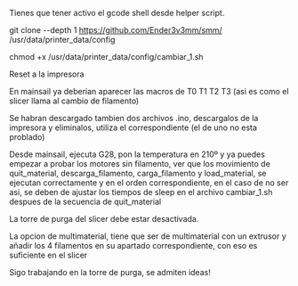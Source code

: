 Tienes que tener activo el gcode shell desde helper script.

git clone --depth 1 https://github.com/Ender3v3mm/smm/ /usr/data/printer_data/config

chmod +x /usr/data/printer_data/config/cambiar_1.sh

Reset a la impresora

En mainsail ya deberian aparecer las macros de T0 T1 T2 T3 (asi es como el slicer llama al cambio de filamento)

Se habran descargado tambien dos archivos .ino, descargalos de la impresora y eliminalos, utiliza el correspondiente (el de uno no esta problado)

Desde mainsail, ejecuta G28, pon la temperatura en 210º y ya puedes empezar a probar los motores sin filamento, ver que los movimiento de quit_material, descarga_filamento, carga_filamento y load_material,
se ejecutan correctamente y en el orden correspondiente, en el caso de no ser asi, se deben de ajustar los tiempos de sleep en el archivo cambiar_1.sh despues de la secuencia de quit_material

La torre de purga del slicer debe estar desactivada.

La opcion de multimaterial, tiene que ser de multimaterial con un extrusor y añadir los 4 filamentos en su apartado correspondiente, con eso es suficiente en el slicer

Sigo trabajando en la torre de purga, se admiten ideas!


